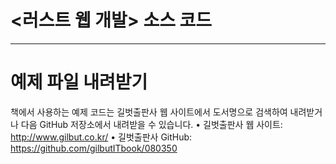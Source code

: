 # <러스트 웹 개발> 소스 코드
---------------------
# 예제 파일 내려받기
책에서 사용하는 예제 코드는 길벗출판사 웹 사이트에서 도서명으로 검색하여 내려받거나 다음 GitHub 저장소에서 내려받을 수 있습니다.
• 길벗출판사 웹 사이트: http://www.gilbut.co.kr/
• 길벗출판사 GitHub: https://github.com/gilbutITbook/080350
